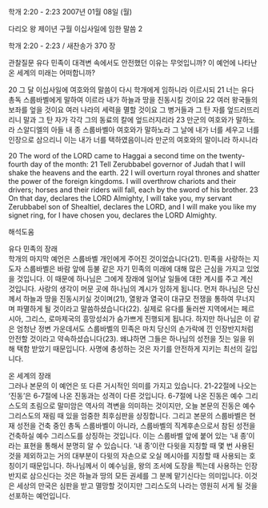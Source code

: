 학개 2:20 - 2:23 
2007년 01월 08일 (월)

다리오 왕 제이년 구월 이십사일에 임한 말씀 2



학개 2:20 - 2:23 / 새찬송가 370 장


관찰질문
유다 민족이 대격변 속에서도 안전했던 이유는 무엇입니까?
이 예언에 나타난 온 세계의 미래는 어떠합니까?

20 그 달 이십사일에 여호와의 말씀이 다시 학개에게 임하니라 이르시되 21 너는 유다 총독 스룹바벨에게 말하여 이르라 내가 하늘과 땅을 진동시킬 것이요 22 여러 왕국들의 보좌를 엎을 것이요 여러 나라의 세력을 멸할 것이요 그 병거들과 그 탄 자를 엎드러뜨리리니 말과 그 탄 자가 각각 그의 동료의 칼에 엎드러지리라 23 만군의 여호와가 말하노라 스알디엘의 아들 내 종 스룹바벨아 여호와가 말하노라 그 날에 내가 너를 세우고 너를 인장으로 삼으리니 이는 내가 너를 택하였음이니라 만군의 여호와의 말이니라 하시니라

20 The word of the LORD came to Haggai a second time on the twenty-fourth day of the month: 21 Tell Zerubbabel governor of Judah that I will shake the heavens and the earth. 22 I will overturn royal thrones and shatter the power of the foreign kingdoms. I will overthrow chariots and their drivers; horses and their riders will fall, each by the sword of his brother. 23 On that day, declares the LORD Almighty, I will take you, my servant Zerubbabel son of Shealtiel, declares the LORD, and I will make you like my signet ring, for I have chosen you, declares the LORD Almighty.

해석도움





유다 민족의 장래  
학개의 마지막 예언은 스룹바벨 개인에게 주어진 것이었습니다(21). 민족을 사랑하는 지도자 스룹바벨은 바람 앞에 등불 같은 자기 민족의 미래에 대해 많은 근심을 가지고 있었을 것입니다. 이 때문에 하나님은 그에게 장래에 일어날 일들에 대한 계시를 주고 계신 것입니다. 사랑의 생각이 머문 곳에 하나님의 계시가 임하게 됩니다. 먼저 하나님은 당신께서 하늘과 땅을 진동시키실 것이며(21), 열왕과 열국이 대규모 전쟁을 통하여 무너지며 파멸하게 될 것이라고 말씀하셨습니다(22). 실제로 유다를 둘러싼 지역에서는 페르시아, 그리스, 로마제국의 흥망성쇠가 숨가쁘게 진행되게 됩니다. 하지만 하나님은 이 같은 엄청난 정변 가운데서도 스룹바벨의 민족은 마치 당신의 손가락에 낀 인장반지처럼 안전할 것이라고 약속하셨습니다(23). 왜냐하면 그들은 하나님의 성전을 짓는 일을 위해 택함 받았기 때문입니다. 사명에 충성하는 것은 자기를 안전하게 지키는 최선의 길입니다.

온 세계의 장래  
그러나 본문의 이 예언은 또 다른 거시적인 의미를 가지고 있습니다. 21-22절에 나오는 ‘진동’은 6-7절에 나온 진동과는 성격이 다른 것입니다. 6-7절에 나온 진동은 예수 그리스도의 초림으로 말미암은 역사의 격변을 의미하는 것이지만, 오늘 본문의 진동은 예수 그리스도의 재림 때 있을 엄중한 최후심판을 상징합니다. 그리고 본문의 스룹바벨은 현재 성전을 건축 중인 총독 스룹바벨이 아니라, 스룹바벨의 직계후손으로서 참된 성전을 건축하실 예수 그리스도를 상징하는 것입니다. 이는 스룹바벨 앞에 붙어 있는 ‘내 종’이라는 표현을 통해서 분명히 알 수 있습니다. ‘내 종’이란 다윗을 지칭할 때 몇 번 사용된 것을 제외하고는 거의 대부분이 다윗의 자손으로 오실 메시아를 지칭할 때 사용되는 호칭이기 때문입니다. 하나님께서 이 예수님을, 왕의 조서에 도장을 찍는데 사용하는 인장반지로 삼으신다는 것은 하늘과 땅의 모든 권세를 그 분께 맡기신다는 의미입니다. 이것은 세상의 만국은 심판을 받고 멸망할 것이지만 그리스도의 나라는 영원히 서게 될 것을 선포하는 예언입니다.